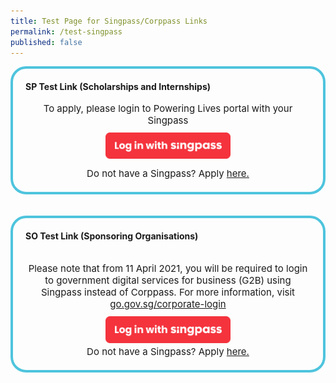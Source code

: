 ```yaml
---
title: Test Page for Singpass/Corppass Links
permalink: /test-singpass
published: false
---
```


<div style="margin:auto; border: 4px solid; border-radius: 25px; padding: 20px 20px; border-color:#4EC4DD ">
    <div>
        <strong>
            SP Test Link (Scholarships and Internships)
        </strong>
        <br>
        <br>
    </div>
    <div style="text-align:center; font-size: 15px;" >
        <span>
            To apply, please login to Powering Lives portal with your Singpass
        </span>
        <br/>
        <a id="HyperLinkLoginSingPass" href="https://saml.singpass.gov.sg/FIM/sps/SingpassIDPFed/saml20/logininitial?RequestBinding=HTTPArtifact&amp;ResponseBinding=HTTPArtifact&amp;PartnerId=https://www.poweringlives.gov.sg/SPLogin&amp;Target=https://www.poweringlives.gov.sg/SPLogin/default.aspx?o=lcp&amp;NameIdFormat=Email&amp;esrvcID=EMA-MP-SP">
            <img alt="Log in with Singpass" id="ImageSingPass" src="/images/common/log_in_with_singpass.svg" style="width: 200px; margin-top: 10px; margin-bottom: 10px;">
        </a>
        <br/>
        Do not have a Singpass? Apply <a href="https://www.singpass.gov.sg/">here.</a>
    </div>
</div>
<br/>
<br/>
<div style="margin:auto; border: 4px solid; border-radius: 25px; padding: 20px 20px; border-color:#4EC4DD ">
    <div>
        <strong>
            SO Test Link (Sponsoring Organisations)<br/>
        </strong>
        <br>
        <br>
    </div>
    <div style="text-align:center; font-size: 15px;" >
        <span>
            Please note that from 11 April 2021, you will be required to login to government digital services for business (G2B) using Singpass instead of Corppass. For more information, visit <a href="https://go.gov.sg/corporate-login">go.gov.sg/corporate-login</a>
        </span>
        <br/>
        <a id="HyperLinkLoginSingPass" href="https://saml.corppass.gov.sg/FIM/sps/CorpIDPFed/saml20/logininitial?RequestBinding=HTTPArtifact&ResponseBinding=HTTPArtifact&PartnerId=https://www.poweringlives.gov.sg/SOLogin&Target=https://www.poweringlives.gov.sg/SOLogin/default.aspx?o=lcp&NameIdFormat=Email&esrvcID=EMA-MP-CP">
            <img alt="Log in with Singpass" id="ImageSingPass" src="/images/common/log_in_with_singpass.svg" style="width: 200px; margin-top: 10px; margin-botom: 10px;">
        </a>
        <br/>
        Do not have a Singpass? Apply <a href="https://www.singpass.gov.sg/">here.</a>
    </div>
</div>
